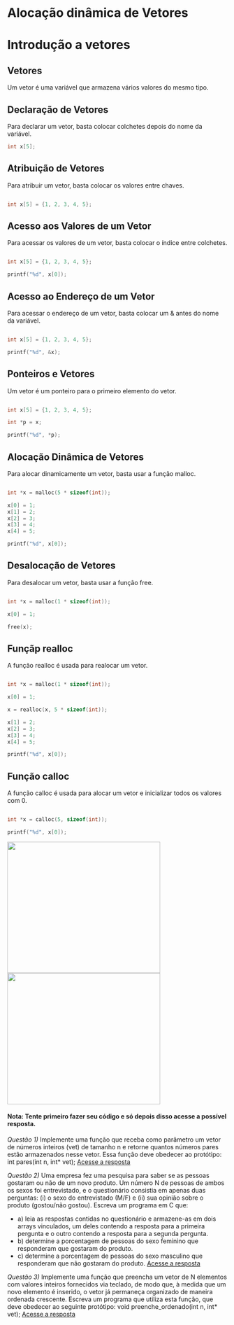 # Alocação dinâmica de Vetores 

# Introdução a vetores 

## Vetores

Um vetor é uma variável que armazena vários valores do mesmo tipo.

## Declaração de Vetores

Para declarar um vetor, basta colocar colchetes depois do nome da variável.

```c
int x[5];
```

## Atribuição de Vetores

Para atribuir um vetor, basta colocar os valores entre chaves.

```c

int x[5] = {1, 2, 3, 4, 5};
```

## Acesso aos Valores de um Vetor

Para acessar os valores de um vetor, basta colocar o índice entre colchetes.

```c

int x[5] = {1, 2, 3, 4, 5};

printf("%d", x[0]);
```

## Acesso ao Endereço de um Vetor

Para acessar o endereço de um vetor, basta colocar um & antes do nome da variável.

```c

int x[5] = {1, 2, 3, 4, 5};

printf("%d", &x);
```

## Ponteiros e Vetores

Um vetor é um ponteiro para o primeiro elemento do vetor.

```c

int x[5] = {1, 2, 3, 4, 5};

int *p = x;

printf("%d", *p);
```

## Alocação Dinâmica de Vetores

Para alocar dinamicamente um vetor, basta usar a função malloc.

```c

int *x = malloc(5 * sizeof(int));

x[0] = 1;
x[1] = 2;
x[2] = 3;
x[3] = 4;
x[4] = 5;

printf("%d", x[0]);
```

## Desalocação de Vetores

Para desalocar um vetor, basta usar a função free.

```c

int *x = malloc(1 * sizeof(int));

x[0] = 1;

free(x);
```

## Funçãp realloc 

A função realloc é usada para realocar um vetor.

```c

int *x = malloc(1 * sizeof(int));

x[0] = 1;

x = realloc(x, 5 * sizeof(int));

x[1] = 2;
x[2] = 3;
x[3] = 4;
x[4] = 5;

printf("%d", x[0]);
```

## Função calloc 

A função calloc é usada para alocar um vetor e inicializar todos os valores com 0.

```c

int *x = calloc(5, sizeof(int));

printf("%d", x[0]);
```

<div>
  <img src="https://github.com/roscibely/algorithms-and-data-structure/blob/develop/vectors/vetores.png" width="350" height="300">
  <img src="https://github.com/roscibely/algorithms-and-data-structure/blob/main/vectors/vetor-alocacao-dinamica.png" width="350" height="300">
</div>

#### Nota: Tente primeiro fazer seu código e só depois disso acesse a possível resposta. 
*Questão 1)* Implemente uma função que receba como parâmetro um vetor de números inteiros (vet) de tamanho n e retorne quantos números pares estão
armazenados nesse vetor. Essa função deve obedecer ao protótipo: int pares(int n, int* vet); [Acesse a resposta](https://github.com/roscibely/algorithms-and-data-structure/blob/main/vectors/question-1.c)


*Questão 2)* Uma empresa fez uma pesquisa para saber se as pessoas gostaram ou não de um
novo produto. Um número N de pessoas de ambos os sexos foi entrevistado, e o questionário
consistia em apenas duas perguntas: (i) o sexo do entrevistado (M/F) e (ii) sua opinião sobre o
produto (gostou/não gostou). Escreva um programa em C que:

   * a) leia as respostas contidas no questionário e armazene-as em dois arrays vinculados, um deles contendo a resposta para a primeira pergunta e o outro contendo a resposta para a segunda pergunta.
  *  b) determine a porcentagem de pessoas do sexo feminino que responderam que gostaram do produto.
  *  c) determine a porcentagem de pessoas do sexo masculino que responderam que não gostaram do produto. 
   [Acesse a resposta](https://github.com/roscibely/algorithms-and-data-structure/blob/main/vectors/question-2.c)

*Questão 3)* Implemente uma função que preencha um vetor de N elementos com valores
inteiros fornecidos via teclado, de modo que, à medida que um novo elemento
é inserido, o vetor já permaneça organizado de maneira ordenada crescente.
Escreva um programa que utiliza esta função, que deve obedecer ao seguinte
protótipo: void preenche_ordenado(int n, int* vet); [Acesse a resposta](https://github.com/roscibely/algorithms-and-data-structure/blob/main/vectors/question-3.c)
